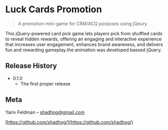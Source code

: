 # Luck Cards Promotion
> A promotion mini-game for CRM/ACQ porposes using jQeury

This jQuery-powered card pick game lets players pick from shuffled cards to reveal hidden rewards, offering an engaging and interactive experience that increases user engagement, enhances brand awareness, and delivers fun and rewarding gameplay.the animation was developed bassed jQuery.

## Release History

* 0.1.0
    * The first proper release

## Meta

Yariv Feldman – shadhog@gmail.com

[https://github.com/shadhog/](https://github.com/shadhog/)